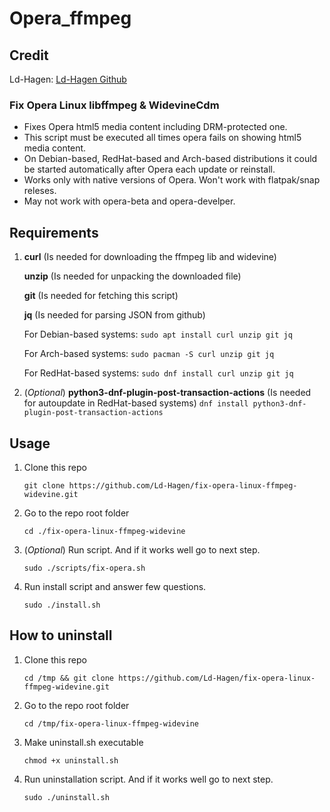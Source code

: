 # Opera_ffmpeg

## Credit
Ld-Hagen: [Ld-Hagen Github](https://github.com/Ld-Hagen)

### Fix Opera Linux libffmpeg & WidevineCdm

* Fixes Opera html5 media content including DRM-protected one.
* This script must be executed all times opera fails on showing html5 media content.
* On Debian-based, RedHat-based and Arch-based distributions it could be started automatically after Opera each update or reinstall.
* Works only with native versions of Opera. Won't work with flatpak/snap releses.
* May not work with opera-beta and opera-develper.

## Requirements

1. **curl** (Is needed for downloading the ffmpeg lib and widevine)

   **unzip** (Is needed for unpacking the downloaded file)

   **git** (Is needed for fetching this script)

   **jq** (Is needed for parsing JSON from github)

	For Debian-based systems: `sudo apt install curl unzip git jq`

	For Arch-based systems: `sudo pacman -S curl unzip git jq`

	For RedHat-based systems: `sudo dnf install curl unzip git jq`
	
3. (*Optional*) **python3-dnf-plugin-post-transaction-actions** (Is needed for autoupdate in RedHat-based systems)
	`dnf install python3-dnf-plugin-post-transaction-actions`

## Usage

1. Clone this repo

    `git clone https://github.com/Ld-Hagen/fix-opera-linux-ffmpeg-widevine.git`

2. Go to the repo root folder

    `cd ./fix-opera-linux-ffmpeg-widevine`

3. (*Optional*) Run script. And if it works well go to next step.

    `sudo ./scripts/fix-opera.sh`

4. Run install script and answer few questions.

    `sudo ./install.sh`

## How to uninstall

1. Clone this repo

    `cd /tmp && git clone https://github.com/Ld-Hagen/fix-opera-linux-ffmpeg-widevine.git`

2. Go to the repo root folder

    `cd /tmp/fix-opera-linux-ffmpeg-widevine`

3. Make uninstall.sh executable

   `chmod +x uninstall.sh`

5. Run uninstallation script. And if it works well go to next step.

    `sudo ./uninstall.sh`


